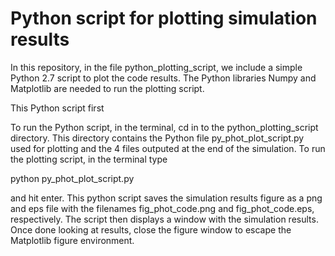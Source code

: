 # Python script for plotting simulation results

In this repository,
in the file python_plotting_script, we include a simple Python 2.7 script to plot 
the code results. The Python libraries Numpy and Matplotlib are
needed to run the plotting script.

This Python script first

To run the Python script, in the terminal, cd in to the python_plotting_script directory. This directory 
contains the Python file py_phot_plot_script.py used for plotting and the 4 files
outputed at the end of the simulation. To run the plotting script, in the terminal type

python py_phot_plot_script.py

and hit enter. This python script saves the simulation results figure as a png and
eps file with the filenames fig_phot_code.png and fig_phot_code.eps, respectively.
The script then displays a window with the simulation results. Once done looking at
results, close the figure window to escape the Matplotlib figure environment. 



